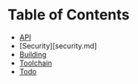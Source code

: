 # Table of Contents

* [API](api.md)
* [Security][security.md]
* [Building](building.md)
* [Toolchain](toolchain.md)
* [Todo](todo.md)

